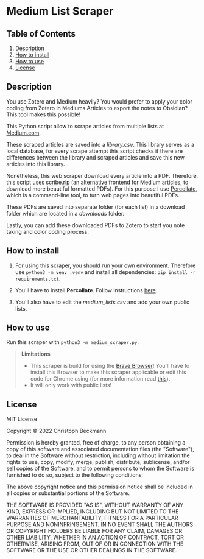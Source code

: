 # Medium List Scraper

## Table of Contents
1. [Description](#description)
2. [How to install](#how-to-install)
3. [How to use](#how-to-use)
4. [License](#license)

## Description

You use Zotero and Medium heavily? You would prefer to apply your color coding from Zotero in Mediums Articles to export the notes to Obsidian? 
This tool makes this possible! 

This Python script allow to scrape articles from multiple lists at [Medium.com](https://medium.com/me/lists). 

These scraped articles are saved into a *library.csv*. This library serves as a local database, for every scrape attempt this script checks if there are differences between the library and scraped articles and save this new articles into this library. 

Nonetheless, this web scraper download every article into a PDF. Therefore, this script uses [scribe.rip](https://scribe.rip) (an alternative frontend for Medium articles, to download more beautiful formatted PDFs). For this purpose I use [Percollate](https://github.com/danburzo/percollate), which is a command-line tool, to turn web pages into beautiful PDFs. 

These PDFs are saved into separate folder (for each list) in a download folder which are located in a *downloads* folder.

Lastly, you can add these downloaded PDFs to Zotero to start you note taking and color coding process. 

## How to install 

1. For using this scraper, you should run your own environment.
Therefore use `python3 -m venv .venv` and install all dependencies: `pip install -r requirements.txt`.

2. You'll have to install **Percollate**. Follow instructions [here](https://github.com/danburzo/percollate#installation).

3. You'll also have to edit the *medium_lists.csv* and add your own public lists.

## How to use 

Run this scraper with `python3 -m medium_scraper.py`. 

> **Limitations** 
> - This scraper is build for using the [Brave Browser](https://brave.com/)! You'll have to install this Browser to make this scraper applicable or edit this code for Chrome using (for more information read [this](https://github.com/SergeyPirogov/webdriver_manager)).
> - It will only work with public lists!

## License

MIT License

Copyright © 2022 Christoph Beckmann

Permission is hereby granted, free of charge, to any person obtaining a copy
of this software and associated documentation files (the "Software"), to deal
in the Software without restriction, including without limitation the rights
to use, copy, modify, merge, publish, distribute, sublicense, and/or sell
copies of the Software, and to permit persons to whom the Software is
furnished to do so, subject to the following conditions:

The above copyright notice and this permission notice shall be included in all
copies or substantial portions of the Software.

THE SOFTWARE IS PROVIDED "AS IS", WITHOUT WARRANTY OF ANY KIND, EXPRESS OR
IMPLIED, INCLUDING BUT NOT LIMITED TO THE WARRANTIES OF MERCHANTABILITY,
FITNESS FOR A PARTICULAR PURPOSE AND NONINFRINGEMENT. IN NO EVENT SHALL THE
AUTHORS OR COPYRIGHT HOLDERS BE LIABLE FOR ANY CLAIM, DAMAGES OR OTHER
LIABILITY, WHETHER IN AN ACTION OF CONTRACT, TORT OR OTHERWISE, ARISING FROM,
OUT OF OR IN CONNECTION WITH THE SOFTWARE OR THE USE OR OTHER DEALINGS IN THE
SOFTWARE.
